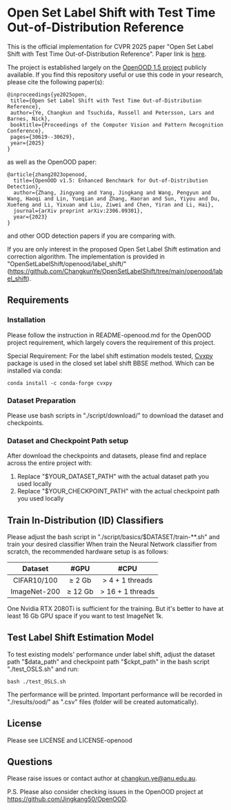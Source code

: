 # Open Set Label Shift with Test Time Out-of-Distribution Reference
This is the official implementation for CVPR 2025 paper "Open Set Label Shift with Test Time Out-of-Distribution Reference". Paper link is [here](https://openaccess.thecvf.com/content/CVPR2025/papers/Ye_Open_Set_Label_Shift_with_Test_Time_Out-of-Distribution_Reference_CVPR_2025_paper.pdf).

The project is established largely on the [OpenOOD 1.5 project](https://github.com/Jingkang50/OpenOOD) publicly available.
If you find this repository useful or use this code in your research, please cite the following paper(s): 
 ```
@inproceedings{ye2025open,
  title={Open Set Label Shift with Test Time Out-of-Distribution Reference},
  author={Ye, Changkun and Tsuchida, Russell and Petersson, Lars and Barnes, Nick},
  booktitle={Proceedings of the Computer Vision and Pattern Recognition Conference},
  pages={30619--30629},
  year={2025}
}
 ```
as well as the OpenOOD paper:
```
@article{zhang2023openood,
  title={OpenOOD v1.5: Enhanced Benchmark for Out-of-Distribution Detection},
  author={Zhang, Jingyang and Yang, Jingkang and Wang, Pengyun and Wang, Haoqi and Lin, Yueqian and Zhang, Haoran and Sun, Yiyou and Du, Xuefeng and Li, Yixuan and Liu, Ziwei and Chen, Yiran and Li, Hai},
  journal={arXiv preprint arXiv:2306.09301},
  year={2023}
}
```
and other OOD detection papers if you are comparing with.

If you are only interest in the proposed Open Set Label Shift estimation and correction algorithm. The implementation is provided in "OpenSetLabelShift/openood/label_shift/" (https://github.com/ChangkunYe/OpenSetLabelShift/tree/main/openood/label_shift).
## Requirements

### Installation

Please follow the instruction in README-openood.md for the OpenOOD project requirement, which largely covers the requirement of this project.

Special Requirement:
For the label shift estimation models tested, [Cvxpy](https://www.cvxpy.org/) package is used in the closed set label shift BBSE method. Which can be installed via conda:
```
conda install -c conda-forge cvxpy
```
### Dataset Preparation
Please use bash scripts in "./script/download/" to download the dataset and checkpoints.

### Dataset and Checkpoint Path setup
After download the checkpoints and datasets, please find and replace across the entire project with:

1. Replace "$YOUR_DATASET_PATH" with the actual dataset path you used locally
2. Replace "$YOUR_CHECKPOINT_PATH" with the actual checkpoint path you used locally

## Train In-Distribution (ID) Classifiers
Please adjust the bash script in "./script/basics/$DATASET/train-**.sh" and train your desired classifier
When train the Neural Network classifier from scratch, the recommended hardware setup is as follows:

|   Dataset    |    #GPU    |        #CPU         |
|:------------:|:----------:|:-------------------:|
| CIFAR10/100  | &ge; 2 Gb  | &gt; 4 + 1 threads  |
| ImageNet-200 | &ge; 12 Gb | &gt; 16 + 1 threads |

One Nvidia RTX 2080Ti is sufficient for the training. But it's better to have at least 16 Gb GPU space if you want to test ImageNet 1k.


## Test Label Shift Estimation Model

To test existing models' performance under label shift, adjust the dataset path "$data_path" and checkpoint path "$ckpt_path" in the bash script "./test_OSLS.sh" and run: 
```
bash ./test_OSLS.sh
```
The performance will be printed. Important performance will be recorded in "./results/ood/" as ".csv" files (folder will be created automatically).


## License
Please see LICENSE and LICENSE-openood

## Questions
Please raise issues or contact author at changkun.ye@anu.edu.au.

P.S. Please also consider checking issues in the OpenOOD project at https://github.com/Jingkang50/OpenOOD.
